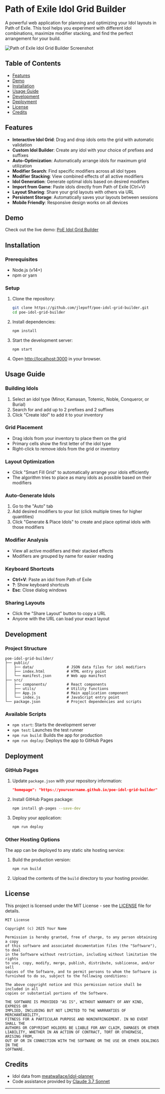 # Path of Exile Idol Grid Builder

A powerful web application for planning and optimizing your Idol layouts in Path of Exile. This tool helps you experiment with different idol combinations, maximize modifier stacking, and find the perfect arrangement for your build.

![Path of Exile Idol Grid Builder Screenshot](screenshot.png)

## Table of Contents
- [Features](#features)
- [Demo](#demo)
- [Installation](#installation)
- [Usage Guide](#usage-guide)
- [Development](#development)
- [Deployment](#deployment)
- [License](#license)
- [Credits](#credits)

## Features

- **Interactive Idol Grid**: Drag and drop idols onto the grid with automatic validation
- **Custom Idol Builder**: Create any idol with your choice of prefixes and suffixes
- **Auto-Optimization**: Automatically arrange idols for maximum grid utilization
- **Modifier Search**: Find specific modifiers across all idol types
- **Modifier Stacking**: View combined effects of all active modifiers
- **Idol Generation**: Generate optimal idols based on desired modifiers
- **Import from Game**: Paste idols directly from Path of Exile (Ctrl+V)
- **Layout Sharing**: Share your grid layouts with others via URL
- **Persistent Storage**: Automatically saves your layouts between sessions
- **Mobile Friendly**: Responsive design works on all devices

## Demo

Check out the live demo: [PoE Idol Grid Builder](https://jlepoff.github.io/poe-idol-grid-builder/)

## Installation

### Prerequisites
- Node.js (v14+)
- npm or yarn

### Setup
1. Clone the repository:
   ```bash
   git clone https://github.com/jlepoff/poe-idol-grid-builder.git
   cd poe-idol-grid-builder
   ```

2. Install dependencies:
   ```bash
   npm install
   ```

3. Start the development server:
   ```bash
   npm start
   ```

4. Open [http://localhost:3000](http://localhost:3000) in your browser.

## Usage Guide

### Building Idols
1. Select an idol type (Minor, Kamasan, Totemic, Noble, Conqueror, or Burial)
2. Search for and add up to 2 prefixes and 2 suffixes
3. Click "Create Idol" to add it to your inventory

### Grid Placement
- Drag idols from your inventory to place them on the grid
- Primary cells show the first letter of the idol type
- Right-click to remove idols from the grid or inventory

### Layout Optimization
- Click "Smart Fill Grid" to automatically arrange your idols efficiently
- The algorithm tries to place as many idols as possible based on their modifiers

### Auto-Generate Idols
1. Go to the "Auto" tab
2. Add desired modifiers to your list (click multiple times for higher quantities)
3. Click "Generate & Place Idols" to create and place optimal idols with those modifiers

### Modifier Analysis
- View all active modifiers and their stacked effects
- Modifiers are grouped by name for easier reading

### Keyboard Shortcuts
- **Ctrl+V**: Paste an idol from Path of Exile
- **?**: Show keyboard shortcuts
- **Esc**: Close dialog windows

### Sharing Layouts
- Click the "Share Layout" button to copy a URL
- Anyone with the URL can load your exact layout

## Development

### Project Structure
```
poe-idol-grid-builder/
├── public/
│   ├── data/               # JSON data files for idol modifiers
│   ├── index.html          # HTML entry point
│   └── manifest.json       # Web app manifest
├── src/
│   ├── components/         # React components
│   ├── utils/              # Utility functions
│   ├── App.js              # Main application component
│   └── index.js            # JavaScript entry point
└── package.json            # Project dependencies and scripts
```

### Available Scripts
- `npm start`: Starts the development server
- `npm test`: Launches the test runner
- `npm run build`: Builds the app for production
- `npm run deploy`: Deploys the app to GitHub Pages

## Deployment

### GitHub Pages
1. Update `package.json` with your repository information:
   ```json
   "homepage": "https://yourusername.github.io/poe-idol-grid-builder"
   ```

2. Install GitHub Pages package:
   ```bash
   npm install gh-pages --save-dev
   ```

3. Deploy your application:
   ```bash
   npm run deploy
   ```

### Other Hosting Options
The app can be deployed to any static site hosting service:

1. Build the production version:
   ```bash
   npm run build
   ```

2. Upload the contents of the `build` directory to your hosting provider.

## License

This project is licensed under the MIT License - see the [LICENSE](LICENSE) file for details.

```
MIT License

Copyright (c) 2025 Your Name

Permission is hereby granted, free of charge, to any person obtaining a copy
of this software and associated documentation files (the "Software"), to deal
in the Software without restriction, including without limitation the rights
to use, copy, modify, merge, publish, distribute, sublicense, and/or sell
copies of the Software, and to permit persons to whom the Software is
furnished to do so, subject to the following conditions:

The above copyright notice and this permission notice shall be included in all
copies or substantial portions of the Software.

THE SOFTWARE IS PROVIDED "AS IS", WITHOUT WARRANTY OF ANY KIND, EXPRESS OR
IMPLIED, INCLUDING BUT NOT LIMITED TO THE WARRANTIES OF MERCHANTABILITY,
FITNESS FOR A PARTICULAR PURPOSE AND NONINFRINGEMENT. IN NO EVENT SHALL THE
AUTHORS OR COPYRIGHT HOLDERS BE LIABLE FOR ANY CLAIM, DAMAGES OR OTHER
LIABILITY, WHETHER IN AN ACTION OF CONTRACT, TORT OR OTHERWISE, ARISING FROM,
OUT OF OR IN CONNECTION WITH THE SOFTWARE OR THE USE OR OTHER DEALINGS IN THE
SOFTWARE.
```

## Credits

- Idol data from [meatwallace/idol-planner](https://github.com/meatwallace/idol-planner)
- Code assistance provided by [Claude 3.7 Sonnet](https://www.anthropic.com/claude)
---
